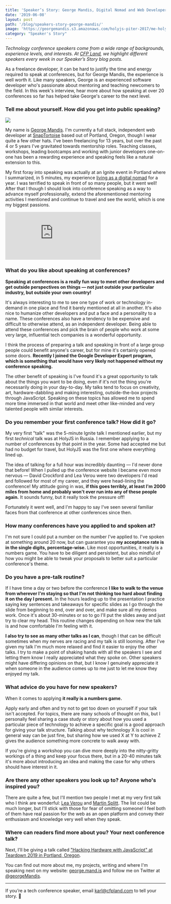 ```yaml
---
title: 'Speaker’s Story: George Mandis, Digital Nomad and Web Developer'
date: '2019-06-08'
layout: post
path: '/blog/speakers-story-george-mandis/'
image: 'https://georgemandis.s3.amazonaws.com/holyjs-piter-2017/me-holy-js.jpg'
category: "Speaker's Story"
---
```


_Technology conference speakers come from a wide range of backgrounds,
experience levels, and interests. At [CFP Land](https://www.cfpland.com/), we
highlight different speakers every week in our Speaker’s Story blog posts._

As a freelance developer, it can be hard to justify the time and energy required to speak at conferences, but for George Mandis, the experience is well worth it. Like many speakers, George is an experienced software developer who's passionate about mentoring and teaching newcomers to the field. In this week's interview, hear more about how speaking at over 20 conferences so far has helped take George's career to the next level.

<!--more-->

### Tell me about yourself. How did you get into public speaking?

<img src="https://georgemandis.s3.amazonaws.com/holyjs-piter-2017/me-holy-js.jpg" class="right" />

My name is [George Mandis](https://george.mand.is/). I'm currently a full stack, independent web developer at [SnapTortoise](https://snaptortoise.com/) based out of Portland, Oregon, though I wear quite a few other hats. I've been freelancing for 13 years, but over the past 4 or 5 years I've gravitated towards mentorship roles. Teaching classes, workshops, leading bootcamps and working with junior developers one-on-one has been a rewarding experience and speaking feels like a natural extension to this.

My first foray into speaking was actually at an Ignite event in Portland where I summarized, in 5 minutes, my experience [living as a digital nomad](https://www.youtube.com/watch?v=T2QC43jwPyM) for a year. I was terrified to speak in front of so many people, but it went well! After that I though I should look into conference speaking as a way to advance myself professionally, extend the aforementioned mentoring activities I mentioned and continue to travel and see the world, which is one my biggest passions.

<div class='embed-container'><iframe src='https://www.youtube.com/embed/T2QC43jwPyM' frameborder='0' allowfullscreen></iframe></div>

### What do you like about speaking at conferences?

**Speaking at conferences is a really fun way to meet other developers and get outside perspectives on things — not just outside your particular industry, but outside your own country!**

It's always interesting to me to see one type of work or technology in-demand in one place and find it barely mentioned at all in another. It's also nice to humanize other developers and put a face and a personality to a name. These conferences also have a tendency to be expensive and difficult to otherwise attend, as an independent developer. Being able to attend these conferences and pick the brain of people who work at some very large, influential tech companies is a wonderful opportunity.

I think the process of preparing a talk and speaking in front of a large group people could benefit anyone's career, but for mine it's certainly opened some doors. **Recently I joined the Google Developer Expert program, which is something that would have very likely not happened without my conference speaking.**

The other benefit of speaking is I've found it's a great opportunity to talk about the things you want to be doing, even if it's not the thing you're necessarily doing in your day-to-day. My talks tend to focus on creativity, art, hardware-dabbling and making interesting, outside-the-box projects through JavaScript. Speaking on these topics has allowed me to spend more time immersed in that world and meet other like-minded and very talented people with similar interests.

### Do you remember your first conference talk? How did it go?

My very first "talk" was the 5-minute Ignite talk I mentioned earlier, but my first _technical_ talk was at HolyJS in Russia. I remember applying to a number of conferences by that point in the year. Some had accepted me but had no budget for travel, but HolyJS was the first one where everything lined up.

The idea of talking for a full hour was incredibly daunting — I'd never done that before! When I pulled up the conference website I became even more nervous — David Crockford and Lea Verou were two developers I'd read and followed for most of my career, and they were head-lining the conference! My attitude going in was, **if this goes terribly, at least I'm 2000 miles from home and probably won't ever run into any of these people again.** It sounds funny, but it really took the pressure off!

Fortunately it went well, and I'm happy to say I've seen several familiar faces from that conference at other conferences since then.

### How many conferences have you applied to and spoken at?

I'm not sure I could put a number on the number I've applied to. I've spoken at something around 20 now, but can guarantee you **my acceptance rate is in the single digits, percentage-wise.** Like most opportunities, it really is a numbers game. You have to be diligent and persistent, but also mindful of how you might be able to tweak your proposals to better suit a particular conference's theme.

### Do you have a pre-talk routine?

If I have time a day or two before the conference **I like to walk to the venue from wherever I'm staying so that I'm not thinking too hard about finding it on the day I present.** In the hours leading up to the presentation I practice saying key sentences and takeaways for specific slides as I go through the slide from beginning to end, over and over, and make sure all my demos work. Once it's about 30-minutes or so to go I'll put the slides away and just try to clear my head. This routine changes depending on how new the talk is and how comfortable I'm feeling with it.

**I also try to see as many other talks as I can**, though I that can be difficult sometimes when my nerves are racing and my talk is still looming. After I've given my talk I'm much more relaxed and find it easier to enjoy the other talks. I try to make a point of shaking hands with all the speakers I see and letting them know I really appreciated what they spoke on. Other speakers might have differing opinions on that, but I know I genuinely appreciate it when someone in the audience comes up to me just to let me know they enjoyed my talk.

### What advice do you have for new speakers?

When it comes to applying **it really is a numbers game.**

Apply early and often and try not to get too down on yourself if your talk isn't accepted. For topics, there are many schools of thought on this, but I personally feel sharing a case study or story about how you used a particular piece of technology to achieve a specific goal is a good approach for giving your talk structure. Talking about why technology X is cool in general way can be just fine, but sharing how we used X at Y to achieve Z gives the audience something more concrete to walk away with.

If you're giving a workshop you can dive more deeply into the nitty-gritty workings of a thing and keep your focus there, but in a 20-40 minutes talk it's more about introducing an idea and making the case for why others should have interest in it.

### Are there any other speakers you look up to? Anyone who's inspired you?

There are quite a few, but I'll mention two people I met at my very first talk who I think are wonderful: [Lea Verou](https://twitter.com/LeaVerou) and [Martin Splitt](https://twitter.com/g33konaut). The list could be much longer, but I'll stick with those for fear of omitting someone! I feel both of them have real passion for the web as an open platform and convey their enthusiasm and knowledge very well when they speak.

### Where can readers find more about you? Your next conference talk?

Next, I'll be giving a talk called ["Hacking Hardware with JavaScript" at Teardown 2019 in Portland, Oregon](https://www.crowdsupply.com/teardown/portland-2019).

You can find out more about me, my projects, writing and where I'm speaking next on my website: [george.mand.is](https://george.mand.is/) and follow me on Twitter at [@georgeMandis](https://twitter.com/georgeMandis).

---

If you’re a tech conference speaker, email [karl@cfpland.com](mailto:karl@cfpland.com) to tell your story. 💌
